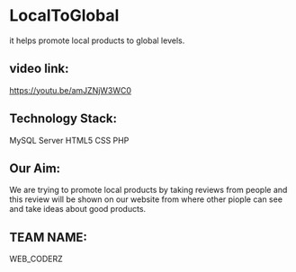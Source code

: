 # LocalToGlobal
it helps promote local products to global levels.
## video link:
https://youtu.be/amJZNjW3WC0
## Technology Stack:
MySQL Server
HTML5
CSS
PHP
## Our Aim:
We are trying to promote local products by taking reviews from people and this review will be shown on our website from where other piople can see and take ideas about good products. 
## TEAM NAME:
WEB_CODERZ
